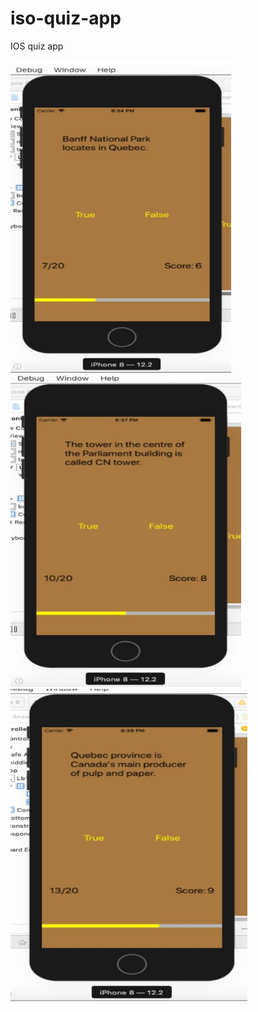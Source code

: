 # iso-quiz-app
IOS quiz app

<img src="img/Capture.JPG" height="500px">
<img src="img/Capture1.JPG" height="500px">
<img src="img/Capture3.JPG" height="500px">
